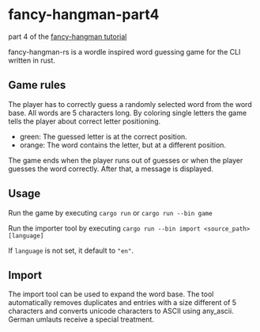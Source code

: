 # fancy-hangman-part4
part 4 of the [fancy-hangman tutorial](https://www.tohuwabohu.io/2022/06/building-a-cli-wordle-game-in-rust-part-4/)

fancy-hangman-rs is a wordle inspired word guessing game for the CLI written in rust.

## Game rules
The player has to correctly guess a randomly selected word from the word base. All words are 5 characters long. By coloring single letters the game tells the player about correct letter positioning.
* green: The guessed letter is at the correct position.
* orange: The word contains the letter, but at a different position.

The game ends when the player runs out of guesses or when the player guesses the word correctly. After that, a message is displayed.

## Usage

Run the game by executing `cargo run` or `cargo run --bin game`

Run the importer tool by executing `cargo run --bin import <source_path> [language]`

If `language` is not set, it default to `"en"`.

## Import
The import tool can be used to expand the word base. The tool automatically removes duplicates and entries with a size different of 5 characters and converts unicode characters to ASCII using any_ascii. German umlauts receive a special treatment.
